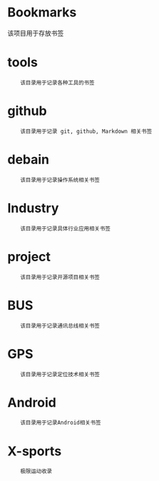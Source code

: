 # Bookmarks
该项目用于存放书签

tools
==

		该目录用于记录各种工具的书签

github
==

		该目录用于记录 git, github, Markdown 相关书签

debain
==

		该目录用于记录操作系统相关书签

Industry
==

		该目录用于记录具体行业应用相关书签

project
==

		该目录用于记录开源项目相关书签


BUS
==

		该目录用于记录通讯总线相关书签


GPS
==

		该目录用于记录定位技术相关书签

Android
==

		该目录用于记录Android相关书签
		
X-sports
==

		极限运动收录

